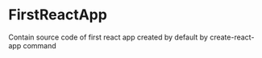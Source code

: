 # FirstReactApp
Contain source code of first react app created by default by create-react-app command 
